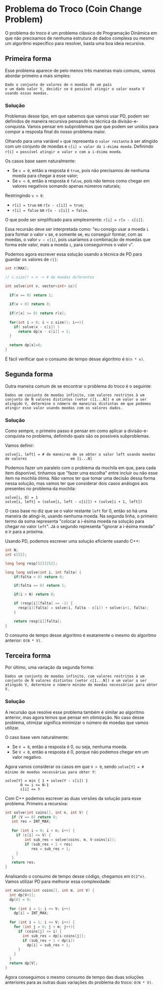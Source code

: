 # Problema do Troco (Coin Change Problem)

O problema do troco é um problema clássico de Programação Dinâmica em que não precisamos de nenhuma estrutura de dados complexa ou mesmo um algoritmo específico para resolver, basta uma boa ideia recursiva.

## Primeira forma

Esse problema aparece de pelo menos três maneiras mais comuns, vamos abordar primeiro a mais simples:

```
Dado o conjunto de valores de n moedas de um país
e um dado valor V, decidir se é possível atingir o valor exato V usando essas moedas.
```

### Solução

Problemas desse tipo, em que sabemos que vamos usar PD, podem ser definidos de maneira recursiva pensando na técnica da divisão-e-conquista. Vamos pensar em subproblemas que que podem ser unidos para compor a resposta final do nosso problema maior.

Olhando para uma variável `v` que representa o `valor restante` à ser atingido com um conjunto de moedas e 
`c[i] = valor da i-ésima moeda`. Definindo `r[i] = possível atingir o valor v com a i-ésima moeda`.

Os casos base saem naturalmente: 

- Se `v = 0`, então a resposta é `true`, pois não precisamos de nenhuma moeda para chegar à esse valor;
- Se `v < 0`, então a resposta é `false`, pois não temos como chegar em valores negativos somando apenas números naturais;

Restringindo `v > 0`:

- `r[i] = true` se `r[v - c[i]] = true`;
- `r[i] = false` se `r[v - c[i]] = false`.

O que pode ser simplificado para simplesmente: ` r[i] = r[v - c[i]] `.


Essa recursão deve ser interpretada como: "eu consigo usar a moeda `i` para formar o valor `v` se, e somente se, eu conseguir formar, com as moedas, o valor `v − c[i]`, pois usaríamos a combinação de moedas que forma este valor, mais a moeda `i`, para conseguirmos o valor `v`".

Podemos agora escrever essa solução usando a técnica de PD para guardar os valores de `r[]`:

```C++
int r[MAX];

// c.size() = n -> # de moedas diferentes

int solve(int v, vector<int> &c){
	
  if(v == 0) return 1;
	
  if(v < 0) return 0;
	
  if(r[x] >= 0) return r[x];
	
  for(int i = 0; i < c.size(); i++){
    if( solve(x - c[i]) )
      return dp[x - c[i]] = 1;
  }
	
  return dp[x]=0;
}
```

É fácil verificar que o consumo de tempo desse algoritmo é `O(n * v)`.

## Segunda forma

Outra maneira comum de se encontrar o problema do troco é o seguinte:

```
Dados um conjunto de moedas infinito, com valores restritos à um conjunto de N valores distintos (vetor c[1...N]) e um valor a ser atingido V, determine o número de maneiras distintas em que podemos atingir esse valor usando moedas com os valores dados.
```

### Solução

Como sempre, o primeiro passo é pensar em como aplicar a divisão-e-conquista no problema, definindo quais são os possíveis subproblemas.

Vamos definir: 

```
solve[i, left] = # de maneiras de se obter o valor left usando moedas de valores                    em [i...N]
```

Podemos fazer um paralelo com o problema da mochila em que, para cada item disponível, tinhamos que "fazer uma escolha" entre incluir ou não esse item na mochila ótima. Não vamos ter que tomar uma decisão dessa forma nessa solução, mas vamos ter que considerar dois casos análogos aos presentes no problema da mochila:

```
solve[i, 0] = 1
solve[i, left] = (solve[i, left - c[i]]) + (solve[i + 1, left])
```

O caso base no diz que se o valor restante `left` for 0, então só há uma maneira de atingi-lo, usando nenhuma moeda. Na segunda linha, o primeiro termo da soma representa "colocar a i-ésima moeda na solução para chegar no valor `left`". Já o segundo representa "ignorar a i-ésima moeda" e ir para a próxima.

Usando PD, podemos escrever uma solução eficiente usando C++:

```C++
int N;
int c[52];

long long resp[52][252];

long long solve(int i, int falta) {
    if(falta < 0) return 0;

    if(falta == 0) return 1;

    if(i > N) return 0;

    if (resp[i][falta] == -1) {
      resp[i][falta] = solve(i, falta - c[i]) + solve(i+1, falta);
    }

    return resp[i][falta];
}
```

O consumo de tempo desse algoritmo é exatamente o mesmo do algoritmo anterior: `O(N * V)`.

## Terceira forma

Por último, uma variação da segunda forma:

```
Dados um conjunto de moedas infinito, com valores restritos à um conjunto de N valores distintos (vetor c[1...N]) e um valor a ser atingido V, determine o número mínimo de moedas necessárias para obter V.
```

### Solução

A recursão que resolve esse problema também é similar ao algoritmo anterior, mas agora temos que pensar em otimização. No caso desse problema, otimizar significa minimizar o número de moedas que vamos utilizar.

O caso base vem naturalmente:


- Se `V = 0`, então a resposta é 0, ou seja, nenhuma moeda.
- Se `V < 0`, então a resposta é 0, porque não podemos chegar em um valor negativo.

Agora vamos considerar os casos em que `V > 0`, sendo `solve[Y] = # mínimo de moedas necessárias para obter Y`:

```
solve[Y] = min { 1 + solve(Y - c[i]) } 
       0 <= i <= N-1 
       c[i] <= Y 
```

Com C++ podemos escrever as duas versões da solução para esse problema. Primeiro a recursiva:

```c++
int solve(int coins[], int n, int V) {  
   if (V == 0) return 0; 
   int res = INT_MAX; 
  
   for (int i = 0; i < n; i++) { 
     if (c[i] <= V) {
         int sub_res = solve(coins, m, V-coins[i]); 
         if (sub_res + 1 < res)
            res = sub_res + 1; 
     }
   } 
   return res; 
} 
```

Analisando o consumo de tempo desse código, chegamos em `O(2^n)`. Vamos utilizar PD para melhorar essa complexidade:

```c++
int minCoins(int coins[], int m, int V) { 
  int dp[V+1];
  dp[0] = 0; 
   
  for (int i = 1; i <= V; i++) 
    dp[i] = INT_MAX;
  
  for (int i = 1; i <= V; i++) {  
    for (int j = 0; j < m; j++){
      if (coins[j] <= i) { 
        int sub_res = dp[i-coins[j]]; 
        if (sub_res + 1 < dp[i]) 
          dp[i] = sub_res + 1; 
      }
    }
  } 
  return dp[V]; 
} 
```

Agora conseguimos o mesmo consumo de tempo das duas soluções anteriores para as outras duas variações do problema do troco: `O(N * V)`.
